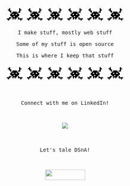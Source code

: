 <br />
<br />
<p align="center">
  <img src="https://github.com/about14sheep/about14sheep/blob/master/hack_icon.gif"><img src="https://github.com/about14sheep/about14sheep/blob/master/hack_icon.gif"><img src="https://github.com/about14sheep/about14sheep/blob/master/hack_icon.gif"><img src="https://github.com/about14sheep/about14sheep/blob/master/hack_icon.gif"><img src="https://github.com/about14sheep/about14sheep/blob/master/hack_icon.gif"><img src="https://github.com/about14sheep/about14sheep/blob/master/hack_icon.gif">
</p>
<p align="center"><samp font-weight="bold">I make stuff, mostly web stuff</samp></p> 
<p align="center"><samp font-weight="bold">Some of my stuff is open source</samp></p>
<p align="center"><samp font-weight="bold">This is where I keep that stuff</samp></p>
<p align="center">
  <img src="https://github.com/about14sheep/about14sheep/blob/master/hack_icon.gif"><img src="https://github.com/about14sheep/about14sheep/blob/master/hack_icon.gif"><img src="https://github.com/about14sheep/about14sheep/blob/master/hack_icon.gif"><img src="https://github.com/about14sheep/about14sheep/blob/master/hack_icon.gif"><img src="https://github.com/about14sheep/about14sheep/blob/master/hack_icon.gif"><img src="https://github.com/about14sheep/about14sheep/blob/master/hack_icon.gif">
</p>
<br />
<p align="center"><samp font-weight="bold">Connect with me on LinkedIn!</samp></p>
<br />
<div>
  <p align="center">
    <a target="_blank" href="https://www.linkedin.com/in/austin-burger/">
      <img src="https://img.shields.io/badge/-LinkedIn-0077B5?style=for-the-badge&logo=Linkedin&logoColor=white"></img>
    </a>
  </p>
  <br />
  <p align="center"><samp font-weight="bold">Let's tale DSnA!</samp></p>
  <br />
  <p align="center">
    <a href="https://leetcode.com/about14sheep/">
      <img src="https://assets.leetcode.com/static_assets/public/webpack_bundles/images/logo-dark.e99485d9b.svg" width="107" height="28" />
    </a>
  </p>
</div>
<br />
<br />
<br />
<!--
**about14sheep/about14sheep** is a ✨ _special_ ✨ repository because its `README.md` (this file) appears on your GitHub profile.

Here are some ideas to get you started:
- 🔭 I’m currently working on ...
- 🌱 I’m currently learning ...
- 👯 I’m looking to collaborate on ...
- 🤔 I’m looking for help with ...
- 💬 Ask me about ...
- 📫 How to reach me: ...
- 😄 Pronouns: ...
- ⚡ Fun fact: ...
-->
